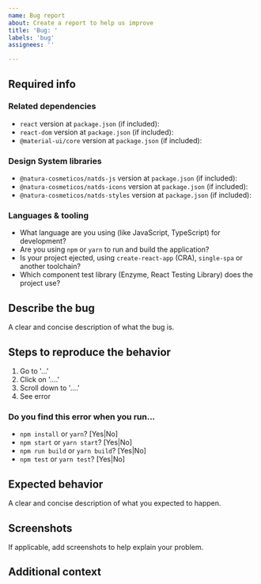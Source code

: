 ```yaml
---
name: Bug report
about: Create a report to help us improve
title: 'Bug: '
labels: 'bug'
assignees: ''

---
```


## Required info

### Related dependencies

- `react` version at `package.json` (if included):
- `react-dom` version at `package.json` (if included):
- `@material-ui/core` version at `package.json` (if included):

### Design System libraries

- `@natura-cosmeticos/natds-js` version at `package.json` (if included):
- `@natura-cosmeticos/natds-icons` version at `package.json` (if included):
- `@natura-cosmeticos/natds-styles` version at `package.json` (if included):

### Languages & tooling

- What language are you using (like JavaScript, TypeScript) for development?
- Are you using `npm` or `yarn` to run and build the application?
- Is your project ejected, using `create-react-app` (CRA), `single-spa` or another toolchain?
- Which component test library (Enzyme, React Testing Library) does the project use?

## Describe the bug
A clear and concise description of what the bug is.

## Steps to reproduce the behavior

1. Go to '...'
2. Click on '....'
3. Scroll down to '....'
4. See error

### Do you find this error when you run...

- `npm install` or `yarn`? [Yes|No]
- `npm start` or `yarn start`? [Yes|No]
- `npm run build` or `yarn build`? [Yes|No]
- `npm test` or `yarn test`? [Yes|No]

## Expected behavior
A clear and concise description of what you expected to happen.

## Screenshots
If applicable, add screenshots to help explain your problem.

## Additional context
